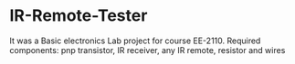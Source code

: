 # IR-Remote-Tester
It was a Basic electronics Lab project for course EE-2110.
Required components:
pnp transistor, IR receiver, any IR remote, resistor and wires
